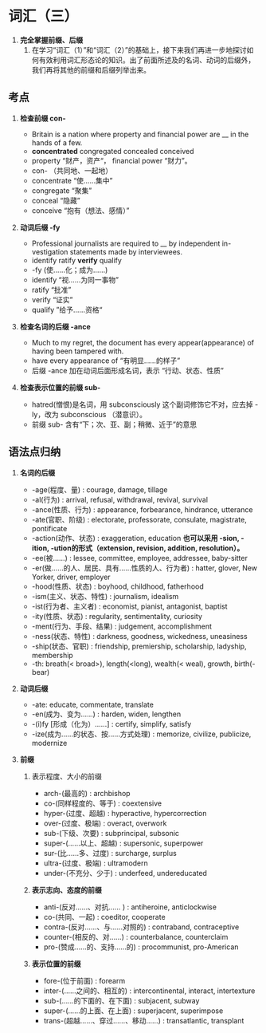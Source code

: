 # 词汇（三）

1. **完全掌握前缀、后缀**
    1. 在学习“词汇（1）”和“词汇（2）”的基础上，接下来我们再进一步地探讨如何有效利用词汇形态论的知识。出了前面所述及的名词、动词的后缀外，我们再将其他的前缀和后缀列举出来。

## 考点

1. **检查前缀 con-**
    - Britain is a nation where  property and financial power are __ in the hands of a few.
    - **concentrated** congregated concealed conceived
    - property “财产，资产“， financial power “财力”。
    - con- （共同地、一起地）
    - concentrate “使……集中”
    - congregate “聚集”
    - conceal “隐藏”
    - conceive “抱有（想法、感情）”

1. **动词后缀 -fy**
    - Professional journalists are required to __ by independent in-vestigation statements made by interviewees.
    - identify ratify **verify** qualify
    - -fy (使……化；成为……)
    - identify “视……为同一事物”
    - ratify “批准”
    - verify “证实”
    - qualify ”给予……资格“

1. **检查名词的后缀 -ance**
    - Much to my regret, the document has every appear(appearance) of having been tampered with.
    - have every appearance of “有明显……的样子”
    - 后缀 -ance 加在动词后面形成名词，表示 “行动、状态、性质”

1. **检查表示位置的前缀 sub-**
    - hatred(憎恨)是名词，用 subconsciously 这个副词修饰它不对，应去掉 -ly，改为 subconscious （潜意识）。
    - 前缀 sub- 含有“下；次、亚、副；稍微、近于”的意思

## 语法点归纳

1. **名词的后缀**
    - -age(程度、量) : courage, damage, tillage
    - -al(行为) : arrival, refusal, withdrawal, revival, survival
    - -ance(性质、行为) : appearance, forbearance, hindrance, utterance
    - -ate(官职、阶级) : electorate, professorate, consulate, magistrate, pontificate
    - -action(动作、状态) : exaggeration, education **也可以采用 -sion, -ition, -ution的形式（extension, revision, addition, resolution）。**
    - -ee(被……) : lessee, committee, employee, addressee, baby-sitter
    - -er(做……的人、居民、具有……性质的人、行为者) : hatter, glover, New Yorker, driver, employer
    - -hood(性质、状态) : boyhood, childhood, fatherhood
    - -ism(主义、状态、特性) : journalism, idealism
    - -ist(行为者、主义者) : economist, pianist, antagonist, baptist
    - -ity(性质、状态) : regularity, sentimentality, curiosity
    - -ment(行为、手段、结果) : judgement, accomplishment
    - -ness(状态、特性) : darkness, goodness, wickedness, uneasiness
    - -ship(状态、官职) : friendship, premiership, scholarship, ladyship, membership
    - -th: breath(< broad>), length(<long), wealth(< weal), growth, birth(- bear)

1. **动词后缀**
    - -ate: educate, commentate, translate
    - -en(成为、变为……) : harden, widen, lengthen
    - -(i)fy [形成（化为）……] : certify, simplify, satisfy
    - -ize(成为……的状态、按……方式处理) : memorize, civilize, publicize, modernize

1. **前缀**
    1. 表示程度、大小的前缀
        - arch-(最高的) : archbishop
        - co-(同样程度的、等于) : coextensive
        - hyper-(过度、超越) : hyperactive, hypercorrection
        - over-(过度、极端) : overact, overwork
        - sub-(下级、次要) : subprincipal, subsonic
        - super-(……以上、超越) : supersonic, superpower
        - sur-(比……多、过度) : surcharge, surplus
        - ultra-(过度、极端) : ultramodern
        - under-(不充分、少于) : underfeed, undereducated

    1. **表示志向、态度的前缀**
        - anti-(反对……、对抗…… ) : antiheroine, anticlockwise
        - co-(共同、一起) : coeditor, cooperate
        - contra-(反对……、与……对照的) : contraband, contraceptive
        - counter-(相反的、对……) : counterbalance, counterclaim
        - pro-(赞成……的、支持……的) : procommunist, pro-American

    1. **表示位置的前缀**
        - fore-(位于前面) : forearm
        - inter-(……之间的、相互的) : intercontinental, interact, intertexture
        - sub-(……的下面的、在下面) : subjacent, subway
        - super-(……的上面、在上面) : superjacent, superimpose
        - trans-(超越……、穿过……、移动……) : transatlantic, transplant
